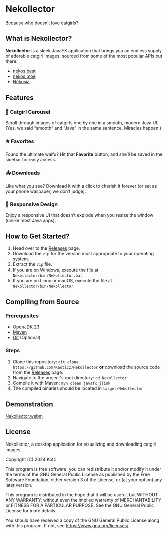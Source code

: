# Nekollector

Because who doesn’t love catgirls?

## What is Nekollector?

**Nekollector** is a sleek JavaFX application that brings you an endless supply of adorable catgirl images, sourced from some of the most popular APIs out there:

- [nekos.best]
- [nekos.moe]
- [Nekosia]

## Features

### 🐾 Catgirl Carousel

Scroll through images of catgirls one by one in a smooth, modern Java UI. (Yes, we said “smooth” and “Java” in the same sentence. Miracles happen.)

### 🟊  Favorites

Found the ultimate waifu? Hit that **Favorite** button, and she’ll be saved in the sidebar for easy access.

### 📥 Downloads

Like what you see? Download it with a click to cherish it forever (or set as your phone wallpaper, we don’t judge).

### 🎨 Responsive Design

Enjoy a responsive UI that doesn’t explode when you resize the window (unlike most Java apps).

## How to Get Started?

1. Head over to the [Releases] page.
2. Download the `zip` for the version most appropriate to your operating system.
3. Extract the `zip` file.
4. If you are on Windows, execute the file at `Nekollector/bin/Nekollector.bat`
5. If you are on Linux or macOS, execute the file at `Nekollector/bin/Nekollector`


## Compiling from Source

### Prerequisites

- [OpenJDK 23]
- [Maven]
- [Git] (Optional)

### Steps

1. Clone this repository: `git clone https://github.com/Kaoticz/Nekollector` **or** download the source code from the [Releases] page.
2. Navigate to the project's root directory: `cd Nekollector`
3. Compile it with Maven: `mvn clean javafx:jlink`
4. The compiled binaries should be located in `target/Nekollector`

## Demonstration

[Nekollector.webm](https://github.com/user-attachments/assets/c2d37f45-6343-4d95-aa0f-6826d5543581)

## License

Nekollector, a desktop application for visualizing and downloading catgirl images.

Copyright (C) 2024 Kotz

This program is free software: you can redistribute it and/or modify it under the terms of the GNU General Public License as published by the Free Software Foundation, either version 3 of the License, or (at your option) any later version.

This program is distributed in the hope that it will be useful, but WITHOUT ANY WARRANTY; without even the implied warranty of MERCHANTABILITY or FITNESS FOR A PARTICULAR PURPOSE. See the GNU General Public License for more details.

You should have received a copy of the GNU General Public License along with this program. If not, see https://www.gnu.org/licenses/.


[Git]: https://git-scm.com/downloads
[nekos.best]: https://nekos.best/
[nekos.moe]: https://nekos.moe/
[Nekosia]: https://nekosia.cat/
[Maven]: https://bitbucket.org/mjensen/mvnvm/src/master/
[OpenJDK 23]: https://jdk.java.net/23
[Releases]: ../../releases/latest
